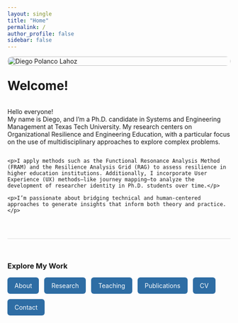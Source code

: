 ```yaml
---
layout: single
title: "Home"
permalink: /
author_profile: false
sidebar: false
---
```


<div style="display: flex; flex-wrap: wrap; gap: 2em; align-items: stretch; margin-bottom: 2em;">

  <!-- 📷 Image Column -->
  <div style="flex: 1; min-width: 280px;">
    <img src="/images/index-profile.jpg" alt="Diego Polanco Lahoz" style="max-width: 100%; height: 100%; object-fit: cover; border-radius: 12px;" />
  </div>

  <!-- 📝 Text Column -->
  <div style="flex: 1; min-width: 280px; display: flex; flex-direction: column; justify-content: center;">
    <h1 style="margin-top: 0;">Welcome!</h1>
    <p>Hello everyone!<br />
    My name is Diego, and I’m a Ph.D. candidate in Systems and Engineering Management at Texas Tech University. My research centers on Organizational Resilience and Engineering Education, with a particular focus on the use of multidisciplinary approaches to explore complex problems.</p>

    <p>I apply methods such as the Functional Resonance Analysis Method (FRAM) and the Resilience Analysis Grid (RAG) to assess resilience in higher education institutions. Additionally, I incorporate User Experience (UX) methods—like journey mapping—to analyze the development of researcher identity in Ph.D. students over time.</p>

    <p>I’m passionate about bridging technical and human-centered approaches to generate insights that inform both theory and practice.</p>
  </div>

</div>

<!-- 🔗 Explore My Work Section -->
<div style="margin-top: 3em; padding-top: 2em; border-top: 1px solid #ddd;">
  <h3>Explore My Work</h3>
  <div style="display: flex; flex-wrap: wrap; gap: 12px; margin-top: 1em;">
    <a href="/about/" style="background-color: #2e6da4; color: white; padding: 10px 16px; border-radius: 6px; text-decoration: none;">About</a>
    <a href="/research/" style="background-color: #2e6da4; color: white; padding: 10px 16px; border-radius: 6px; text-decoration: none;">Research</a>
    <a href="/teaching/" style="background-color: #2e6da4; color: white; padding: 10px 16px; border-radius: 6px; text-decoration: none;">Teaching</a>
    <a href="/publications/" style="background-color: #2e6da4; color: white; padding: 10px 16px; border-radius: 6px; text-decoration: none;">Publications</a>
    <a href="/cv/" style="background-color: #2e6da4; color: white; padding: 10px 16px; border-radius: 6px; text-decoration: none;">CV</a>
    <a href="/contact/" style="background-color: #2e6da4; color: white; padding: 10px 16px; border-radius: 6px; text-decoration: none;">Contact</a>
  </div>
</div>
